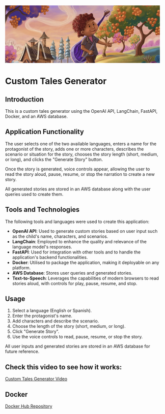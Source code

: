 ![Header Image](assets/header.png)

# Custom Tales Generator

## Introduction

This is a custom tales generator using the OpenAI API, LangChain, FastAPI, Docker, and an AWS database.

## Application Functionality

The user selects one of the two available languages, enters a name for the protagonist of the story, adds one or more characters, describes the scenario or situation for the story, chooses the story length (short, medium, or long), and clicks the "Generate Story" button.

Once the story is generated, voice controls appear, allowing the user to read the story aloud, pause, resume, or stop the narration to create a new story.

All generated stories are stored in an AWS database along with the user queries used to create them.

## Tools and Technologies

The following tools and languages were used to create this application:

- **OpenAI API**: Used to generate custom stories based on user input such as the child's name, characters, and scenarios.
- **LangChain**: Employed to enhance the quality and relevance of the language model's responses.
- **FastAPI**: Used for integration with other tools and to handle the application's backend functionalities.
- **Docker**: Utilised to package the application, making it deployable on any platform.
- **AWS Database**: Stores user queries and generated stories.
- **Text-to-Speech**: Leverages the capabilities of modern browsers to read stories aloud, with controls for play, pause, resume, and stop.

## Usage

1. Select a language (English or Spanish).
2. Enter the protagonist's name.
3. Add characters and describe the scenario.
4. Choose the length of the story (short, medium, or long).
5. Click "Generate Story".
6. Use the voice controls to read, pause, resume, or stop the story.

All user inputs and generated stories are stored in an AWS database for future reference.
## Check this video to see how it works:
<a href="https://www.loom.com/share/4094c8b19942443a891532e494d21755?sid=9c93ed3a-08a9-4259-9ae9-6fd24e2551ef" target="_blank">Custom Tales Generator Video</a>

## Docker
<a href="https://hub.docker.com/repository/docker/nacjacds/custom_tales/general" target="_blank">Docker Hub Repository</a>
